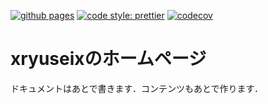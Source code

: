 [![github pages](https://github.com/xryuseix/xryuseix.github.io/actions/workflows/gh-pages.yml/badge.svg)](https://github.com/xryuseix/xryuseix.github.io/actions/workflows/gh-pages.yml) [![code style: prettier](https://img.shields.io/badge/code_style-prettier-ff69b4.svg)](https://github.com/prettier/prettier) [![codecov](https://codecov.io/gh/xryuseix/xryuseix.github.io/branch/master/graph/badge.svg?token=1Sk2di5RYa)](https://codecov.io/gh/xryuseix/xryuseix.github.io)

<!-- ページアクセス数 : <img src="http://www.rays-counter.com/d479_f6_001/602efc0037e78/" alt="アクセスカウンター" style="background-color:white;height : 1em;" /> -->

# xryuseixのホームページ

ドキュメントはあとで書きます．コンテンツもあとで作ります．